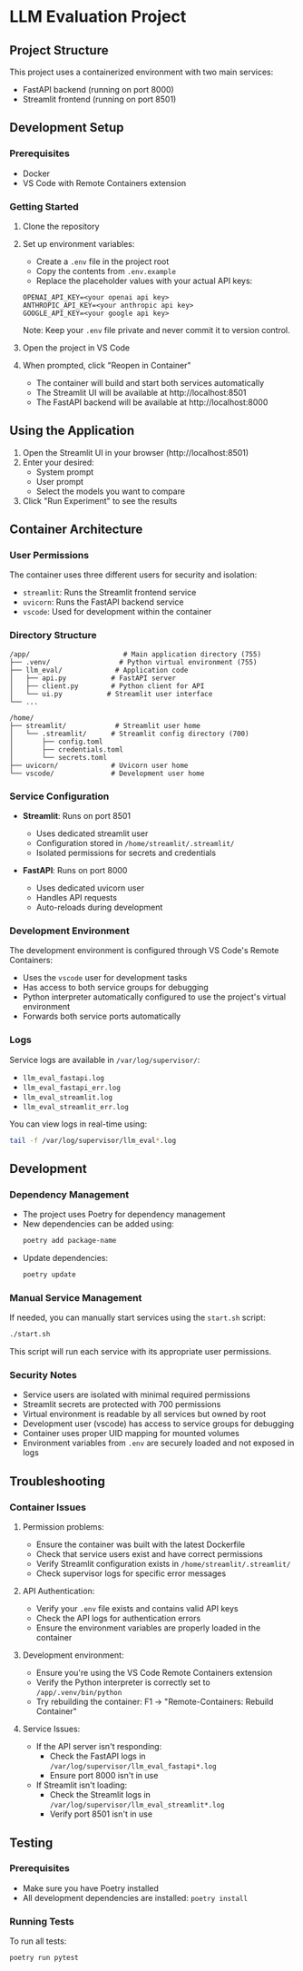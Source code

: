 # LLM Evaluation Project

## Project Structure
This project uses a containerized environment with two main services:
- FastAPI backend (running on port 8000)
- Streamlit frontend (running on port 8501)

## Development Setup

### Prerequisites
- Docker
- VS Code with Remote Containers extension

### Getting Started
1. Clone the repository

2. Set up environment variables:
   - Create a `.env` file in the project root
   - Copy the contents from `.env.example`
   - Replace the placeholder values with your actual API keys:
   ```
   OPENAI_API_KEY=<your openai api key>
   ANTHROPIC_API_KEY=<your anthropic api key>
   GOOGLE_API_KEY=<your google api key>
   ```
   Note: Keep your `.env` file private and never commit it to version control.

3. Open the project in VS Code

4. When prompted, click "Reopen in Container"
   - The container will build and start both services automatically
   - The Streamlit UI will be available at http://localhost:8501
   - The FastAPI backend will be available at http://localhost:8000

## Using the Application

1. Open the Streamlit UI in your browser (http://localhost:8501)
2. Enter your desired:
   - System prompt
   - User prompt
   - Select the models you want to compare
3. Click "Run Experiment" to see the results

## Container Architecture

### User Permissions
The container uses three different users for security and isolation:
- `streamlit`: Runs the Streamlit frontend service
- `uvicorn`: Runs the FastAPI backend service
- `vscode`: Used for development within the container

### Directory Structure
```
/app/                       # Main application directory (755)
├── .venv/                 # Python virtual environment (755)
├── llm_eval/             # Application code
│   ├── api.py           # FastAPI server
│   ├── client.py        # Python client for API
│   └── ui.py           # Streamlit user interface
└── ...

/home/
├── streamlit/            # Streamlit user home
│   └── .streamlit/      # Streamlit config directory (700)
│       ├── config.toml
│       ├── credentials.toml
│       └── secrets.toml
├── uvicorn/             # Uvicorn user home
└── vscode/              # Development user home
```

### Service Configuration
- **Streamlit**: Runs on port 8501
  - Uses dedicated streamlit user
  - Configuration stored in `/home/streamlit/.streamlit/`
  - Isolated permissions for secrets and credentials

- **FastAPI**: Runs on port 8000
  - Uses dedicated uvicorn user
  - Handles API requests
  - Auto-reloads during development

### Development Environment
The development environment is configured through VS Code's Remote Containers:
- Uses the `vscode` user for development tasks
- Has access to both service groups for debugging
- Python interpreter automatically configured to use the project's virtual environment
- Forwards both service ports automatically

### Logs
Service logs are available in `/var/log/supervisor/`:
- `llm_eval_fastapi.log`
- `llm_eval_fastapi_err.log`
- `llm_eval_streamlit.log`
- `llm_eval_streamlit_err.log`

You can view logs in real-time using:
```bash
tail -f /var/log/supervisor/llm_eval*.log
```

## Development

### Dependency Management
- The project uses Poetry for dependency management
- New dependencies can be added using:
  ```bash
  poetry add package-name
  ```
- Update dependencies:
  ```bash
  poetry update
  ```

### Manual Service Management
If needed, you can manually start services using the `start.sh` script:
```bash
./start.sh
```
This script will run each service with its appropriate user permissions.

### Security Notes
- Service users are isolated with minimal required permissions
- Streamlit secrets are protected with 700 permissions
- Virtual environment is readable by all services but owned by root
- Development user (vscode) has access to service groups for debugging
- Container uses proper UID mapping for mounted volumes
- Environment variables from `.env` are securely loaded and not exposed in logs

## Troubleshooting

### Container Issues
1. Permission problems:
   - Ensure the container was built with the latest Dockerfile
   - Check that service users exist and have correct permissions
   - Verify Streamlit configuration exists in `/home/streamlit/.streamlit/`
   - Check supervisor logs for specific error messages

2. API Authentication:
   - Verify your `.env` file exists and contains valid API keys
   - Check the API logs for authentication errors
   - Ensure the environment variables are properly loaded in the container

3. Development environment:
   - Ensure you're using the VS Code Remote Containers extension
   - Verify the Python interpreter is correctly set to `/app/.venv/bin/python`
   - Try rebuilding the container: F1 → "Remote-Containers: Rebuild Container"

3. Service Issues:
   - If the API server isn't responding:
     - Check the FastAPI logs in `/var/log/supervisor/llm_eval_fastapi*.log`
     - Ensure port 8000 isn't in use
   - If Streamlit isn't loading:
     - Check the Streamlit logs in `/var/log/supervisor/llm_eval_streamlit*.log`
     - Verify port 8501 isn't in use

## Testing

### Prerequisites
- Make sure you have Poetry installed
- All development dependencies are installed: `poetry install`

### Running Tests
To run all tests:
```bash
poetry run pytest
```